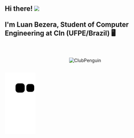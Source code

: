 <h2 align="left">
 <abc>
    <br>Hi there! <img src="https://user-images.githubusercontent.com/42378118/110234147-e3259600-7f4e-11eb-95be-0c4047144dea.gif" width="30"><br>
    <br> I'm Luan Bezera, Student of Computer Engineering at CIn (UFPE/Brazil) 🖥️<br>
    
  <br>
  
  </abc>
 
</h2> 

## 
<p align="center">
    <img align="center" alt="ClubPenguin" src="https://imgur.com/vU7uKeO">
    
</p>
  
##
  
![Snake Animation](https://raw.githubusercontent.com/rafaballerini/rafaballerini/8082840dd4c64b2b8df9e2dc23b1730bbf0c0e73/github-contribution-grid-snake.svg)

##
